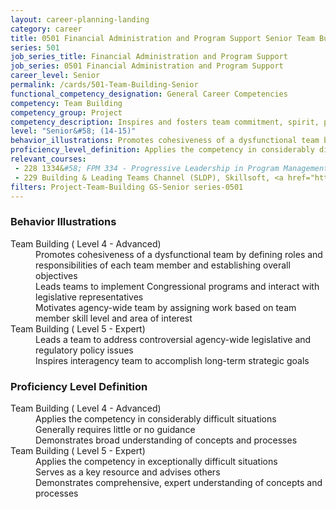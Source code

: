 ```yaml
---
layout: career-planning-landing
category: career
title: 0501 Financial Administration and Program Support Senior Team Building
series: 501
job_series_title: Financial Administration and Program Support
job_series: 0501 Financial Administration and Program Support
career_level: Senior
permalink: /cards/501-Team-Building-Senior
functional_competency_designation: General Career Competencies
competency: Team Building
competency_group: Project
competency_description: Inspires and fosters team commitment, spirit, pride, and trust; facilitates cooperation and motivates team members to accomplish group goals
level: "Senior&#58; (14-15)"
behavior_illustrations: Promotes cohesiveness of a dysfunctional team by defining roles and responsibilities of each team member and establishing overall objectives ? Leads teams to implement Congressional programs and interact with legislative representatives ? Motivates agency-wide team by assigning work based on team member skill level and area of interest ? Leads a team to address controversial agency-wide legislative and regulatory policy issues ? Inspires interagency team to accomplish long-term strategic goals
proficiency_level_definition: Applies the competency in considerably difficult situations ? Generally requires little or no guidance ? Demonstrates broad understanding of concepts and processes ? Applies the competency in exceptionally difficult situations ? Serves as a key resource and advises others ? Demonstrates comprehensive, expert understanding of concepts and processes
relevant_courses: 
 - 228 1334&#58; FPM 334 - Progressive Leadership in Program Management, Learning Tree, <a href="https://www.learningtree.com/courses/1334/fac-p-pm-certification-program-management-classes-program-manager-courses/">https://www.learningtree.com/courses/1334/fac-p-pm-certification-program-management-classes-program-manager-courses/</a>
 - 229 Building & Leading Teams Channel (SLDP), Skillsoft, <a href="https://www.skillsoft.com/channel/building-leading-teams-bbeb65e0-c400-11e7-bfa9-ef5e1a5e569f">https://www.skillsoft.com/channel/building-leading-teams-bbeb65e0-c400-11e7-bfa9-ef5e1a5e569f</a>
filters: Project-Team-Building GS-Senior series-0501
---
```


<div class="desktop:grid-col-6 margin-y-205">
  <div class="border-top-05 bg-white padding-2 shadow-5 height-full members-hover border-1px border-gray-30 border-top-orange radius-lg">
    <h3>Behavior Illustrations</h3>
    <dl class="text-base"><dt>Team Building ( Level 4 - Advanced)</dt><dd>Promotes cohesiveness of a dysfunctional team by defining roles and responsibilities of each team member and establishing overall objectives </dd><dd> Leads teams to implement Congressional programs and interact with legislative representatives </dd><dd> Motivates agency-wide team by assigning work based on team member skill level and area of interest</dd><dt>Team Building ( Level 5 - Expert)</dt><dd>Leads a team to address controversial agency-wide legislative and regulatory policy issues </dd><dd> Inspires interagency team to accomplish long-term strategic goals</dd></dl>
  </div>
</div>
<div class="desktop:grid-col-6 margin-y-205">
  <div class="border-top-05 bg-white padding-2 shadow-5 height-full members-hover border-1px border-gray-30 border-top-orange radius-lg">
    <h3>Proficiency Level Definition</h3>
    <dl class="text-base"><dt>Team Building ( Level 4 - Advanced)</dt><dd>Applies the competency in considerably difficult situations </dd><dd> Generally requires little or no guidance </dd><dd> Demonstrates broad understanding of concepts and processes</dd><dt>Team Building ( Level 5 - Expert)</dt><dd>Applies the competency in exceptionally difficult situations </dd><dd> Serves as a key resource and advises others </dd><dd> Demonstrates comprehensive, expert understanding of concepts and processes</dd></dl>
  </div>
</div>